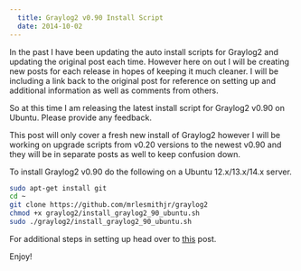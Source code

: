 ```yaml
---
  title: Graylog2 v0.90 Install Script
  date: 2014-10-02
---
```


In the past I have been updating the auto install scripts for Graylog2
and updating the original post each time. However here on out I will be
creating new posts for each release in hopes of keeping it much cleaner.
I will be including a link back to the original post for reference on
setting up and additional information as well as comments from others.

So at this time I am releasing the latest install script for Graylog2
v0.90 on Ubuntu. Please provide any feedback.

This post will only cover a fresh new install of Graylog2 however I will
be working on upgrade scripts from v0.20 versions to the newest v0.90
and they will be in separate posts as well to keep confusion down.

To install Graylog2 v0.90 do the following on a Ubuntu 12.x/13.x/14.x
server.

```bash
sudo apt-get install git
cd ~
git clone https://github.com/mrlesmithjr/graylog2
chmod +x graylog2/install_graylog2_90_ubuntu.sh
sudo ./graylog2/install_graylog2_90_ubuntu.sh
```

For additional steps in setting up head over to
[this](https://everythingshouldbevirtual.com/ubuntu-12-04-graylog2-installation "Ubuntu 12.04 Graylog2 Installation")
post.

Enjoy!
